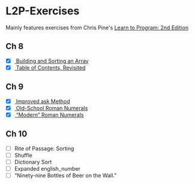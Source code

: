 L2P-Exercises
=============

Mainly features exercises from Chris Pine's <a href = "https://pine.fm/LearnToProgram/"> Learn to Program: 2nd Edition </a>


Ch 8
----------

- [X] <a href = "https://github.com/MysticMania/L2P-Exercises/blob/master/array.rb"> Building and Sorting an Array </a>   
- [X] <a href = "https://github.com/MysticMania/L2P-Exercises/blob/master/table.rb"> Table of Contents, Revisited </a>

Ch 9 
--------------

- [X] <a href = "https://github.com/MysticMania/L2P-Exercises/blob/master/psych.rb"> Improved ask Method </a>
- [X] <a href = "https://github.com/MysticMania/L2P-Exercises/blob/master/orm.rb"> Old-School Roman Numerals </a> 
- [X] <a href = "https://github.com/MysticMania/L2P-Exercises/blob/master/nrm.rb"> “Modern” Roman Numerals </a>

Ch 10 
------------

- [ ] Rite of Passage: Sorting
- [ ] Shuffle
- [ ] Dictionary Sort
- [ ] Expanded english_number 
- [ ] “Ninety-nine Bottles of Beer on the Wall.”

